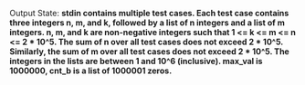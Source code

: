 Output State: **stdin contains multiple test cases. Each test case contains three integers n, m, and k, followed by a list of n integers and a list of m integers. n, m, and k are non-negative integers such that 1 <= k <= m <= n <= 2 * 10^5. The sum of n over all test cases does not exceed 2 * 10^5. Similarly, the sum of m over all test cases does not exceed 2 * 10^5. The integers in the lists are between 1 and 10^6 (inclusive). max_val is 1000000, cnt_b is a list of 1000001 zeros.**